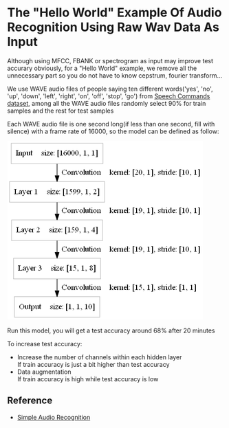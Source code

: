 The "Hello World" Example Of Audio Recognition Using Raw Wav Data As Input 
====

Although using MFCC, FBANK or spectrogram as input may improve test accurary obviously, for a "Hello World" example, we remove all the unnecessary part so you do not have to know cepstrum, fourier transform...


We use WAVE audio files of people saying ten different words('yes', 'no', 'up', 'down', 'left', 'right', 'on', 'off', 'stop', 'go') from [Speech Commands dataset](https://storage.cloud.google.com/download.tensorflow.org/data/speech_commands_v0.01.tar.gz), among all the WAVE audio files randomly select 90% for train samples and the rest for test samples


Each WAVE audio file is one second long(if less than one second, fill with silence) with a frame rate of 16000, so the model can be defined as follow:
<div><img src="files/model.png" /></div> 

Run this model, you will get a test accuracy around 68% after 20 minutes


To increase test accuracy:
* Increase the number of channels within each hidden layer<br>
	If train accuracy is just a bit higher than test accuracy
* Data augmentation<br>
    If train accuracy is high while test accuracy is low

Reference
----
* [Simple Audio Recognition](https://www.tensorflow.org/versions/master/tutorials/audio_recognition)









